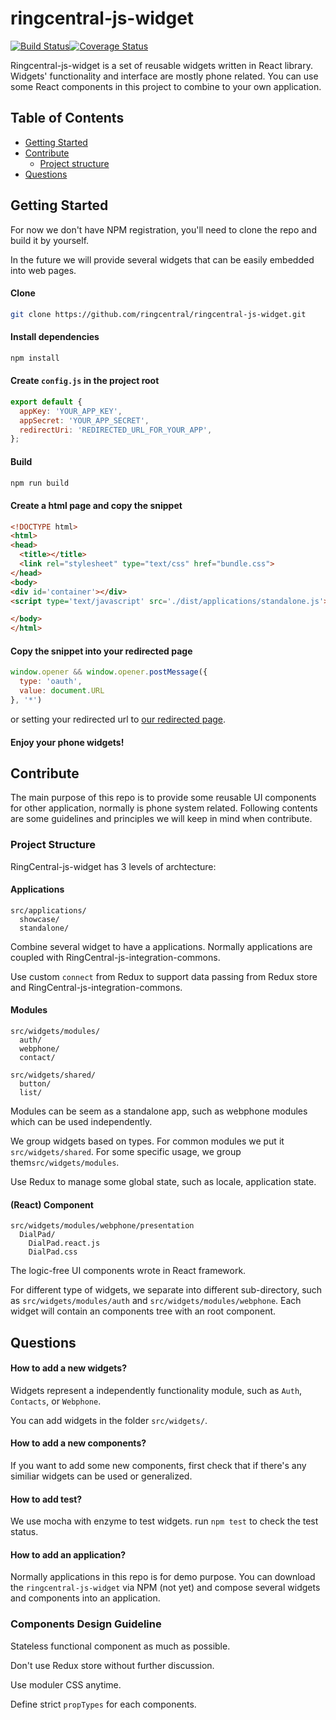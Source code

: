# ringcentral-js-widget

[![Build Status](https://travis-ci.org/ringcentral/ringcentral-js-widget.svg?branch=master)](https://travis-ci.org/ringcentral/ringcentral-js-widget)[![Coverage Status](https://coveralls.io/repos/github/ringcentral/ringcentral-js-widget/badge.svg?branch=master)](https://coveralls.io/github/ringcentral/ringcentral-js-widget?branch=master)



Ringcentral-js-widget is a set of reusable widgets written in React library. Widgets' functionality and interface are mostly phone related. You can use some React components in this project to combine to your own application.

## Table of Contents

- [Getting Started](#getting-started)
- [Contribute](#contribute)
  - [Project structure](#project-structure)
- [Questions](#questions)

## Getting Started

For now we don't have NPM registration, you'll need to clone the repo and build it by yourself.

In the future we will provide several widgets that can be easily embedded into web pages.

#### Clone

```sh
git clone https://github.com/ringcentral/ringcentral-js-widget.git
```

#### Install dependencies

```sh
npm install
```
#### Create `config.js` in the project root

```javascript
export default {
  appKey: 'YOUR_APP_KEY',
  appSecret: 'YOUR_APP_SECRET',
  redirectUri: 'REDIRECTED_URL_FOR_YOUR_APP',
};
```
#### Build

```sh
npm run build
```
#### Create a html page and copy the snippet

```html
<!DOCTYPE html>
<html>
<head>
  <title></title>
  <link rel="stylesheet" type="text/css" href="bundle.css">
</head>
<body>
<div id='container'></div>
<script type='text/javascript' src='./dist/applications/standalone.js'></script>

</body>
</html>
```
#### Copy the snippet into your redirected page

```javascript
window.opener && window.opener.postMessage({
  type: 'oauth',
  value: document.URL
}, '*')
```

or setting your redirected url to [our redirected page](https://ringcentral.github.io/ringcentral-js-widget/page/redirect.html).

#### Enjoy your phone widgets!



## Contribute

The main purpose of this repo is to provide some reusable UI components for other application, normally is  phone system related. Following contents are some guidelines and principles we will keep in mind when contribute.

### Project Structure

RingCentral-js-widget has 3 levels of archtecture:

#### Applications

```
src/applications/
  showcase/
  standalone/
```

Combine several widget to have a applications. Normally applications are coupled with RingCentral-js-integration-commons.

Use custom `connect` from Redux to support data passing from Redux store and RingCentral-js-integration-commons.

#### Modules

```
src/widgets/modules/
  auth/
  webphone/
  contact/
  
src/widgets/shared/
  button/
  list/
```

Modules can be seem as a standalone app, such as webphone modules which can be used independently.

We group widgets based on types. For common modules we put it `src/widgets/shared`. For some specific usage, we group them`src/widgets/modules`.

Use Redux to manage some global state, such as locale, application state.

#### (React) Component

```
src/widgets/modules/webphone/presentation
  DialPad/
    DialPad.react.js
    DialPad.css
```

The logic-free UI components wrote in React framework.

For different type of widgets, we separate into different sub-directory, such as `src/widgets/modules/auth` and `src/widgets/modules/webphone`. Each widget will contain an components tree with an root component.

## Questions

#### How to add a new widgets?

Widgets represent a independently functionality module, such as `Auth`, `Contacts`, or `Webphone`.

You can add widgets in the folder `src/widgets/`.

#### How to add a new components?

If you want to add some new components, first check that if there's any similiar widgets can be used or generalized.

#### How to add test?

We use mocha with enzyme to test widgets. run `npm test` to check the test status.

#### How to add an application?

Normally applications in this repo is for demo purpose. You can download the `ringcentral-js-widget` via NPM (not yet) and compose several widgets and components into an application.

### Components Design Guideline

Stateless functional component as much as possible.

Don't use Redux store without further discussion.

Use moduler CSS anytime.

Define strict `propTypes` for each components.

